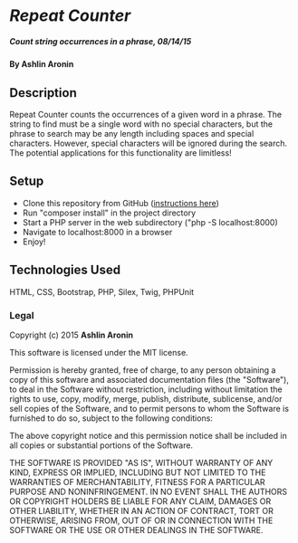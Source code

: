 # _Repeat Counter_

##### _Count string occurrences in a phrase,_ 08/14/15

#### By **Ashlin Aronin**

## Description

Repeat Counter counts the occurrences of a given word in a phrase. The string to find must be a single word with no special characters, but the phrase to search may be any length including spaces and special characters. However, special characters will be ignored during the search. The potential applications for this functionality are limitless!

## Setup

* Clone this repository from GitHub ([instructions here](https://www.learnhowtoprogram.com/lessons/git-clone "Git Clone instructions from Epicodus"))
* Run "composer install" in the project directory
* Start a PHP server in the web subdirectory ("php -S localhost:8000)
* Navigate to localhost:8000 in a browser
* Enjoy!

## Technologies Used

HTML, CSS, Bootstrap, PHP, Silex, Twig, PHPUnit

### Legal

Copyright (c) 2015 **Ashlin Aronin**

This software is licensed under the MIT license.

Permission is hereby granted, free of charge, to any person obtaining a copy
of this software and associated documentation files (the "Software"), to deal
in the Software without restriction, including without limitation the rights
to use, copy, modify, merge, publish, distribute, sublicense, and/or sell
copies of the Software, and to permit persons to whom the Software is
furnished to do so, subject to the following conditions:

The above copyright notice and this permission notice shall be included in
all copies or substantial portions of the Software.

THE SOFTWARE IS PROVIDED "AS IS", WITHOUT WARRANTY OF ANY KIND, EXPRESS OR
IMPLIED, INCLUDING BUT NOT LIMITED TO THE WARRANTIES OF MERCHANTABILITY,
FITNESS FOR A PARTICULAR PURPOSE AND NONINFRINGEMENT. IN NO EVENT SHALL THE
AUTHORS OR COPYRIGHT HOLDERS BE LIABLE FOR ANY CLAIM, DAMAGES OR OTHER
LIABILITY, WHETHER IN AN ACTION OF CONTRACT, TORT OR OTHERWISE, ARISING FROM,
OUT OF OR IN CONNECTION WITH THE SOFTWARE OR THE USE OR OTHER DEALINGS IN
THE SOFTWARE.
